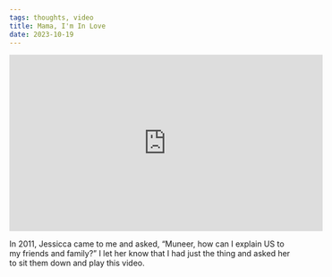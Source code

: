 ```yaml
---
tags: thoughts, video
title: Mama, I'm In Love
date: 2023-10-19
---
```


<iframe width="560" height="315" src="https://www.youtube.com/embed/tf6_xhrfnmQ?si=g45uqWd_AbHgkVxD" title="YouTube video player" frameborder="0" allow="accelerometer; autoplay; clipboard-write; encrypted-media; gyroscope; picture-in-picture; web-share" referrerpolicy="strict-origin-when-cross-origin" allowfullscreen></iframe>

In 2011, Jessicca came to me and asked, “Muneer, how can I explain US to my friends and family?” I let her know that I had just the thing and asked her to sit them down and play this video.